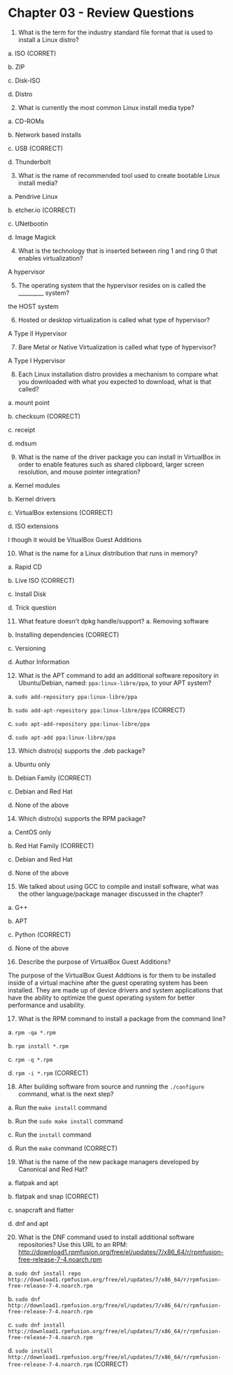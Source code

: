 # Chapter 03 - Review Questions

1) What is the term for the industry standard file format that is used to install a Linux distro?

  a. ISO (CORRET)

  b. ZIP

  c. Disk-ISO

  d. Distro

2) What is currently the most common Linux install media type?

  a. CD-ROMs

  b. Network based installs

  c. USB (CORRECT)

  d. Thunderbolt

3) What is the name of recommended tool used to create bootable Linux install media?

  a. Pendrive Linux

  b. etcher.io (CORRECT)

  c. UNetbootin

  d. Image Magick

4) What is the technology that is inserted between ring 1 and ring 0 that enables virtualization?

A hypervisor

5) The operating system that the hypervisor resides on is called the _________ system?

the HOST system

6) Hosted or desktop virtualization is called what type of hypervisor?

A Type II Hypervisor

7) Bare Metal or Native Virtualization is called what type of hypervisor?

A Type I Hypervisor

8) Each Linux installation distro provides a mechanism to compare what you downloaded with what you expected to download, what is that called?

  a. mount point

  b. checksum (CORRECT)

  c. receipt

  d. mdsum

9) What is the name of the driver package you can install in VirtualBox in order to enable features such as shared clipboard, larger screen resolution, and mouse pointer integration?

  a. Kernel modules

  b. Kernel drivers

  c. VirtualBox extensions (CORRECT)

  d. ISO extensions

  I though it would be VitualBox Guest Additions

10) What is the name for a Linux distribution that runs in memory?

  a. Rapid CD

  b. Live ISO (CORRECT)

  c. Install Disk

  d. Trick question

11) What feature doesn't dpkg handle/support?
  a. Removing software

  b. Installing dependencies (CORRECT)

  c. Versioning

  d. Author Information

12) What is the APT command to add an additional software repository in Ubuntu/Debian, named: `ppa:linux-libre/ppa`, to your APT system?

  a. `sudo add-repository ppa:linux-libre/ppa`

  b. `sudo add-apt-repository ppa:linux-libre/ppa` (CORRECT)

  c. `sudo apt-add-repository ppa:linux-libre/ppa`

  d. `sudo apt-add ppa:linux-libre/ppa`  

13) Which distro(s) supports the .deb package?

  a. Ubuntu only

  b. Debian Family (CORRECT)

  c. Debian and Red Hat

  d. None of the above

14) Which distro(s) supports the RPM package?

  a. CentOS only

  b. Red Hat Family (CORRECT)

  c. Debian and Red Hat

  d. None of the above

15) We talked about using GCC to compile and install software, what was the other language/package manager discussed in the chapter?

  a. G++

  b. APT

  c. Python (CORRECT)

  d. None of the above

16) Describe the purpose of VirtualBox Guest Additions?

The purpose of the VirtualBox Guest Addtions is for them to be installed inside of a virtual machine after the guest operating system has been installed. They are made up of device drivers and system applications that have the ability to optimize the guest operating system for better performance and usability.

17) What is the RPM command to install a package from the command line?

  a. `rpm -qa *.rpm`

  b. `rpm install *.rpm`

  c. `rpm -q *.rpm`

  d. `rpm -i *.rpm` (CORRECT)

18) After building software from source and running the ```./configure``` command, what is the next step?

  a. Run the ```make install``` command

  b. Run the ```sudo make install``` command

  c. Run the ```install``` command

  d. Run the ```make``` command (CORRECT)

19) What is the name of the new package managers developed by Canonical and Red Hat?

  a.  flatpak and apt

  b.  flatpak and snap (CORRECT)

  c.  snapcraft and flatter

  d.  dnf and apt

20) What is the DNF command used to install additional software repositories? Use this URL to an RPM: http://download1.rpmfusion.org/free/el/updates/7/x86_64/r/rpmfusion-free-release-7-4.noarch.rpm

  a. `sudo dnf install repo http://download1.rpmfusion.org/free/el/updates/7/x86_64/r/rpmfusion-free-release-7-4.noarch.rpm`

  b. `sudo dnf http://download1.rpmfusion.org/free/el/updates/7/x86_64/r/rpmfusion-free-release-7-4.noarch.rpm`

  c. `sudo dnf install http://download1.rpmfusion.org/free/el/updates/7/x86_64/r/rpmfusion-free-release-7-4.noarch.rpm`

  d. `sudo install http://download1.rpmfusion.org/free/el/updates/7/x86_64/r/rpmfusion-free-release-7-4.noarch.rpm` (CORRECT)
  
